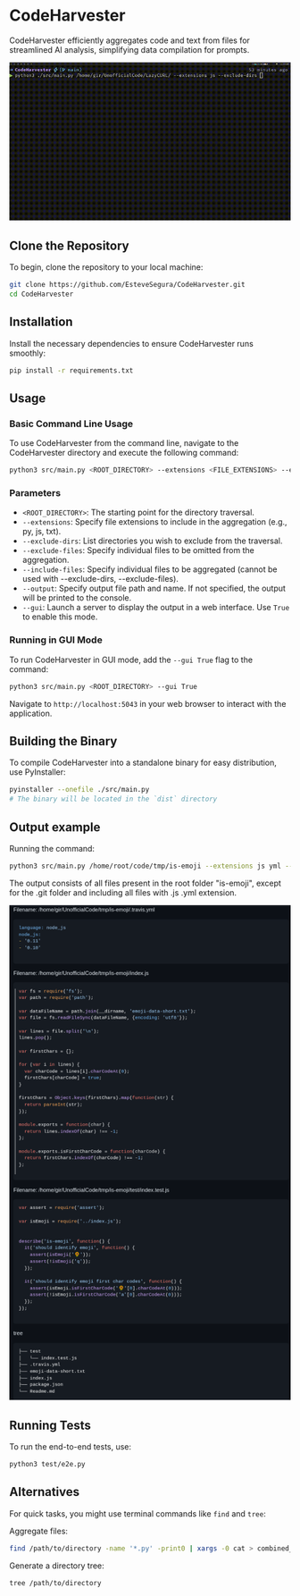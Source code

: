 # CodeHarvester

CodeHarvester efficiently aggregates code and text from files for streamlined AI analysis, simplifying data compilation for prompts.

![Demo of the GUI](./assets/demo.gif)

## Clone the Repository

To begin, clone the repository to your local machine:

```bash
git clone https://github.com/EsteveSegura/CodeHarvester.git
cd CodeHarvester
```

## Installation

Install the necessary dependencies to ensure CodeHarvester runs smoothly:

```bash
pip install -r requirements.txt
```

## Usage

### Basic Command Line Usage

To use CodeHarvester from the command line, navigate to the CodeHarvester directory and execute the following command:

```bash
python3 src/main.py <ROOT_DIRECTORY> --extensions <FILE_EXTENSIONS> --exclude-dirs <DIRECTORIES_TO_EXCLUDE> --exclude-files <FILES_TO_EXCLUDE>
```

### Parameters

- `<ROOT_DIRECTORY>`: The starting point for the directory traversal.
- `--extensions`: Specify file extensions to include in the aggregation (e.g., py, js, txt).
- `--exclude-dirs`: List directories you wish to exclude from the traversal.
- `--exclude-files`: Specify individual files to be omitted from the aggregation.
- `--include-files`: Specify individual files to be aggregated (cannot be used with --exclude-dirs, --exclude-files).
- `--output`: Specify output file path and name. If not specified, the output will be printed to the console.
- `--gui`: Launch a server to display the output in a web interface. Use `True` to enable this mode.

### Running in GUI Mode

To run CodeHarvester in GUI mode, add the `--gui True` flag to the command:

```bash
python3 src/main.py <ROOT_DIRECTORY> --gui True
```

Navigate to `http://localhost:5043` in your web browser to interact with the application.

## Building the Binary

To compile CodeHarvester into a standalone binary for easy distribution, use PyInstaller:

```bash
pyinstaller --onefile ./src/main.py
# The binary will be located in the `dist` directory
```

## Output example

Running the command:

```bash
python3 src/main.py /home/root/code/tmp/is-emoji --extensions js yml --exclude-dirs .git
```

The output consists of all files present in the root folder "is-emoji", except for the .git folder and including all files with .js .yml extension.

![Example of the output](./assets/example_output_dark.png)

## Running Tests

To run the end-to-end tests, use:

```bash
python3 test/e2e.py
```

## Alternatives

For quick tasks, you might use terminal commands like `find` and `tree`:

Aggregate files:

```bash
find /path/to/directory -name '*.py' -print0 | xargs -0 cat > combined_files.txt
```

Generate a directory tree:

```bash
tree /path/to/directory
```
